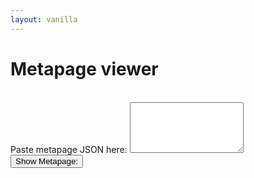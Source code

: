 ```yaml
---
layout: vanilla
---
```


<head>
<script src="{{site.baseurl}}{{site.data.urls.axios_path}}"></script>
<script src="{{site.baseurl}}{{site.data.urls.jquery_path}}"></script>
<link rel="stylesheet" href="{{site.baseurl}}{{site.data.urls.bootstrap_path}}">

<script src="{{site.baseurl}}{{site.data.urls.metapage_library_path}}"></script>

<style>
	.vertical {
		display: flex;
		flex-direction: column;
	}
</style>



</head>

<body>

<h1>Metapage viewer</h1>
<br/>

<div class="form-group">
  <label for="metapagejson">Paste metapage JSON here:</label>
  <textarea class="form-control" rows="5" id="metapagejson"></textarea>
</div>

<div class="panel panel-default">
  <div class="panel-heading">
  <input class="btn btn-default" id="showMetapageButton" type="button" value="Show Metapage:">
    <!-- <h3 class="panel-title">Metapage:</h3> -->
  </div>
  <div class="vertical" id="metapage"></div>
  </div>
</div>

</body>

<script src="index.js"></script>
